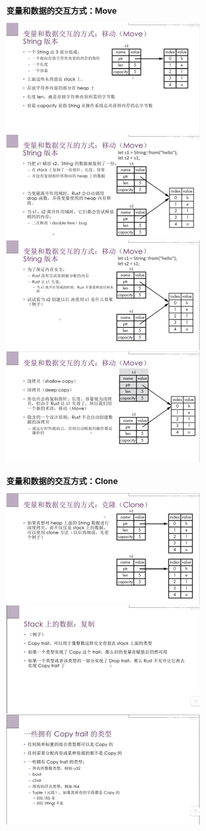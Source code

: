 ## 变量和数据的交互方式：Move


<img src="../images/move_1.png">
<img src="../images/move_2.png">
<img src="../images/move_3.png">
<img src="../images/move_4.png">

## 变量和数据的交互方式：Clone
<img src="../images/move_5.png">
<img src="../images/move_6.png">
<img src="../images/move_7.png">

